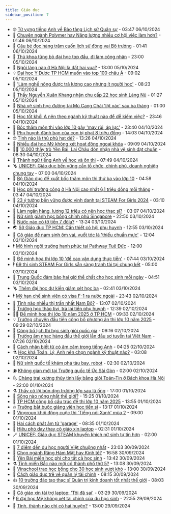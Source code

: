 ```yaml
---
title: Giáo dục
sidebar_position: 7
---
```


<!-- vnexpress-giao-duc:START -->
- 🤓 [Từ vựng tiếng Anh về Bảo tàng Lịch sử Quân sự](https://vnexpress.net/tu-vung-tieng-anh-ve-bao-tang-lich-su-quan-su-4800779.html) - 03:47 06/10/2024
- 🦆 [Chuyên ngành Polymer hay Năng lượng nhiều cơ hội việc làm hơn?](https://vnexpress.net/chuyen-nganh-polymer-hay-nang-luong-nhieu-co-hoi-viec-lam-hon-4800655.html) - 01:46 06/10/2024
- 🦩 [Cậu bé đọc hàng trăm cuốn lịch sử đóng vai Bộ trưởng](https://vnexpress.net/cau-be-doc-hang-tram-cuon-lich-su-dong-vai-bo-truong-4799279.html) - 01:41 06/10/2024
- 🌮 [Thủ khoa từng bỏ đại học top đầu, đi làm công nhân](https://vnexpress.net/thu-khoa-tung-bo-dai-hoc-top-dau-di-lam-cong-nhan-4800307.html) - 23:00 05/10/2024
- 🔭 [Ngôi làng nào ở Hà Nội là đất hai vua?](https://vnexpress.net/ngoi-lang-nao-o-ha-noi-la-dat-hai-vua-4800420.html) - 13:00 05/10/2024
- 💡 [Đại học Y Dược TP HCM muốn vào top 100 châu Á](https://vnexpress.net/dai-hoc-y-duoc-tp-hcm-muon-vao-top-100-chau-a-4800587.html) - 09:02 05/10/2024
- 🥰 [&#39;Làm nghề nông được trả lương cao nhưng ít người học&#39;](https://vnexpress.net/lam-nghe-nong-duoc-tra-luong-cao-nhung-it-nguoi-hoc-4800475.html) - 08:23 05/10/2024
- 🐲 [Thầy Nguyễn Xuân Khang nhận chu cấp 22 học sinh Làng Nủ](https://vnexpress.net/thay-nguyen-xuan-khang-nhan-chu-cap-22-hoc-sinh-lang-nu-4800395.html) - 01:27 05/10/2024
- 🦒 [Nhà vệ sinh học đường tại Mù Cang Chải &#39;lột xác&#39; sau ba tháng](https://vnexpress.net/nha-ve-sinh-hoc-duong-tai-mu-cang-chai-lot-xac-sau-ba-thang-4800289.html) - 01:00 05/10/2024
- 🦆 [Học tốt khối A nên theo ngành kỹ thuật nào để dễ kiếm việc?](https://vnexpress.net/hoc-tot-khoi-a-nen-theo-nganh-ky-thuat-nao-de-de-kiem-viec-4797856.html) - 23:46 04/10/2024
- 🧰 [Bốc thăm môn thi vào lớp 10 gây &#39;may rủi, áp lực&#39;](https://vnexpress.net/boc-tham-mon-thi-vao-lop-10-gay-may-rui-ap-luc-4800402.html) - 23:40 04/10/2024
- 🐘 [Phụ huynh đánh bạn của con bị phạt 8 triệu đồng](https://vnexpress.net/phu-huynh-danh-ban-cua-con-bi-phat-8-trieu-dong-4800287.html) - 14:03 04/10/2024
- 🤓 [Tỉnh nào là thủ phủ hạt dẻ?](https://vnexpress.net/tinh-nao-la-thu-phu-hat-de-4800267.html) - 13:26 04/10/2024
- 🧰 [Nhiều đại học Mỹ không xét hoạt động ngoại khóa](https://vnexpress.net/nhieu-dai-hoc-my-khong-xet-hoat-dong-ngoai-khoa-4799859.html) - 09:09 04/10/2024
- 🧑‍💻 [10.000 thầy trò Yên Bái, Lai Châu đón nhận nhà vệ sinh đạt chuẩn](https://vnexpress.net/10-000-thay-tro-yen-bai-lai-chau-don-nhan-nha-ve-sinh-dat-chuan-4800284.html) - 08:30 04/10/2024
- 🫶 [Thành ngữ tiếng Anh về học và ôn thi](https://vnexpress.net/thanh-ngu-tieng-anh-ve-hoc-va-on-thi-4800259.html) - 07:49 04/10/2024
- 🪜 [UNICEF: Giáo dục bền vững cần tổ chức, chính phủ, doanh nghiệp chung tay](https://vnexpress.net/unicef-giao-duc-ben-vung-can-to-chuc-chinh-phu-doanh-nghiep-chung-tay-4800262.html) - 07:00 04/10/2024
- 🎊 [Bộ Giáo dục đề xuất bốc thăm môn thi thứ ba vào lớp 10](https://vnexpress.net/bo-giao-duc-de-xuat-boc-tham-mon-thi-thu-ba-vao-lop-10-4800185.html) - 04:58 04/10/2024
- 🧐 [Học phí trường công ở Hà Nội cao nhất 6,1 triệu đồng mỗi tháng](https://vnexpress.net/hoc-phi-truong-cong-o-ha-noi-cao-nhat-6-1-trieu-dong-moi-thang-4800092.html) - 03:47 04/10/2024
- 🌈 [23 ý tưởng bền vững được vinh danh tại STEAM For Girls 2024](https://vnexpress.net/23-y-tuong-ben-vung-duoc-vinh-danh-tai-steam-for-girls-2024-4799904.html) - 03:10 04/10/2024
- 🥰 [Làm ngân hàng, lương 12 triệu có nên học thạc sĩ?](https://vnexpress.net/lam-ngan-hang-luong-12-trieu-co-nen-hoc-thac-si-4799228.html) - 03:07 04/10/2024
- 🎡 [Nữ sinh giành học bổng chính phủ Singapore](https://vnexpress.net/nu-sinh-gianh-hoc-bong-chinh-phu-singapore-4798784.html) - 22:50 03/10/2024
- 🎊 [Nước nào có tờ tiền 7 đôla?](https://vnexpress.net/nuoc-nao-co-to-tien-7-dola-4799946.html) - 13:24 03/10/2024
- 🌏 [Sở Giáo dục TP HCM: Cần thiết có hội phụ huynh](https://vnexpress.net/so-giao-duc-tp-hcm-can-thiet-co-hoi-phu-huynh-4799953.html) - 12:55 03/10/2024
- 🥸 [Cô giáo để nam sinh ôm vai, vuốt tóc là &#39;thiếu chuẩn mực&#39;](https://vnexpress.net/co-giao-de-nam-sinh-om-vai-vuot-toc-la-thieu-chuan-muc-4799982.html) - 12:04 03/10/2024
- 🕴 [Mô hình ngôi trường hạnh phúc tại Pathway Tuệ Đức](https://vnexpress.net/mo-hinh-ngoi-truong-hanh-phuc-tai-pathway-tue-duc-4797646.html) - 12:00 03/10/2024
- 💂 [Đề minh họa thi lớp 10 &#39;đề cao vận dụng thực tiễn&#39;](https://vnexpress.net/de-minh-hoa-thi-lop-10-de-cao-van-dung-thuc-tien-4799754.html) - 07:44 03/10/2024
- 🕴 [69 thí sinh STEAM For Girls sẵn sàng tranh tài tại chung kết](https://vnexpress.net/69-thi-sinh-steam-for-girls-san-sang-tranh-tai-tai-chung-ket-4799767.html) - 05:00 03/10/2024
- 🌋 [Trung Quốc đảm bảo hai giờ thể chất cho học sinh mỗi ngày](https://vnexpress.net/trung-quoc-dam-bao-hai-gio-the-chat-cho-hoc-sinh-moi-ngay-4799709.html) - 04:51 03/10/2024
- 🪜 [Thêm đại học dự kiến giảm xét học bạ](https://vnexpress.net/them-dai-hoc-du-kien-giam-xet-hoc-ba-4799637.html) - 02:41 03/10/2024
- 🕴 [Mỹ hạn chế sinh viên có visa F-1 ra nước ngoài](https://vnexpress.net/my-han-che-sinh-vien-co-visa-f-1-ra-nuoc-ngoai-4799399.html) - 23:43 02/10/2024
- 🎃 [Tỉnh nào nhiều thị trấn nhất Nam Bộ?](https://vnexpress.net/tinh-nao-nhieu-thi-tran-nhat-nam-bo-4799529.html) - 13:07 02/10/2024
- 🦏 [Trường học tháo tivi, trả lại tiền phụ huynh](https://vnexpress.net/truong-hoc-thao-tivi-tra-lai-tien-phu-huynh-4799540.html) - 12:39 02/10/2024
- 🧑‍🏫 [Đề minh họa thi lớp 10 năm 2025 ở TP HCM](https://vnexpress.net/de-minh-hoa-thi-lop-10-nam-2025-o-tp-hcm-4799481.html) - 09:33 02/10/2024
- 💡 [Trường chuyên đầu tiên công bố phương án thi lớp 10 năm 2025](https://vnexpress.net/truong-chuyen-dau-tien-cong-bo-phuong-an-thi-lop-10-nam-2025-4799444.html) - 09:29 02/10/2024
- 🐎 [Công bố lịch thi học sinh giỏi quốc gia](https://vnexpress.net/cong-bo-lich-thi-hoc-sinh-gioi-quoc-gia-4799459.html) - 09:16 02/10/2024
- 🧰 [Trường âm nhạc hàng đầu thế giới lần đầu sơ tuyển tại Việt Nam](https://vnexpress.net/truong-am-nhac-hang-dau-the-gioi-lan-dau-so-tuyen-tai-viet-nam-4799159.html) - 07:26 02/10/2024
- 🙉 [Cách nhận biết từ có âm câm trong tiếng Anh](https://vnexpress.net/cach-nhan-biet-tu-co-am-cam-trong-tieng-anh-4799336.html) - 04:25 02/10/2024
- ⚗️ [Học khá Toán, Lý, Anh nên chọn ngành kỹ thuật nào?](https://vnexpress.net/hoc-kha-toan-ly-anh-nen-chon-nganh-ky-thuat-nao-4799149.html) - 03:08 02/10/2024
- 🌝 [Nữ sinh quốc tế khám phá tàu bay, robot](https://vnexpress.net/nu-sinh-quoc-te-kham-pha-tau-bay-robot-4799058.html) - 02:30 02/10/2024
- ⛽️ [Không gian mới tại Trường quốc tế Úc Sài Gòn](https://vnexpress.net/khong-gian-moi-tai-truong-quoc-te-uc-sai-gon-4798955.html) - 02:00 02/10/2024
- 🌜 [Chàng trai xương thủy tinh lấy bằng giỏi Toán-Tin ở Bách khoa Hà Nội](https://vnexpress.net/chang-trai-xuong-thuy-tinh-lay-bang-gioi-toan-tin-o-bach-khoa-ha-noi-4798900.html) - 22:00 01/10/2024
- ⚗️ [Thầy cô lội bùn dọn trường lớp sau lũ ống](https://vnexpress.net/thay-co-loi-bun-don-truong-lop-sau-lu-ong-4799117.html) - 17:00 01/10/2024
- 🧰 [Sông nào nóng nhất thế giới?](https://vnexpress.net/song-nao-nong-nhat-the-gioi-4799063.html) - 15:25 01/10/2024
- 🤗 [TP HCM công bố cấu trúc đề thi lớp 10 năm 2025](https://vnexpress.net/tp-hcm-cong-bo-cau-truc-de-thi-lop-10-nam-2025-4799128.html) - 13:55 01/10/2024
- 🔥 [Trường bắt buộc giảng viên học tiến sĩ](https://vnexpress.net/truong-bat-buoc-giang-vien-hoc-tien-si-4799014.html) - 13:17 01/10/2024
- 💪 [Vingroup khởi động cuộc thi &#39;Tiếng nói Xanh&#39; mùa 2](https://vnexpress.net/vingroup-khoi-dong-cuoc-thi-tieng-noi-xanh-mua-2-4798986.html) - 09:00 01/10/2024
- 💂 [Hai cách phát âm từ &#39;garage&#39;](https://vnexpress.net/hai-cach-phat-am-tu-garage-4799002.html) - 08:35 01/10/2024
- 🌮 [Hiệu phó dạy thay cô giáo xin laptop](https://vnexpress.net/hieu-pho-day-thay-co-giao-xin-laptop-4798767.html) - 02:31 01/10/2024
- 🪄 [UNICEF: Giáo dục STEAM khuyến khích nữ sinh tự tin hơn](https://vnexpress.net/unicef-giao-duc-steam-khuyen-khich-nu-sinh-tu-tin-hon-4798766.html) - 02:00 01/10/2024
- 🎡 [7 điểm đến du học người Việt chuộng nhất](https://vnexpress.net/7-diem-den-du-hoc-nguoi-viet-chuong-nhat-4798665.html) - 23:03 30/09/2024
- 🌈 [Chọn ngành Răng Hàm Mặt hay Kinh tế?](https://vnexpress.net/chon-nganh-rang-ham-mat-hay-kinh-te-4798659.html) - 16:58 30/09/2024
- 🎊 [Yên Bái miễn học phí cho tất cả học sinh](https://vnexpress.net/yen-bai-mien-hoc-phi-cho-tat-ca-hoc-sinh-4798679.html) - 13:42 30/09/2024
- ⚗️ [Tỉnh miền Bắc nào mới có thành phố thứ 5?](https://vnexpress.net/tinh-mien-bac-nao-moi-co-thanh-pho-thu-5-4798657.html) - 13:08 30/09/2024
- 🌁 [Vinschool trao học bổng cho 30 học sinh vượt khó](https://vnexpress.net/vinschool-trao-hoc-bong-cho-30-hoc-sinh-vuot-kho-4798667.html) - 13:00 30/09/2024
- 🦏 [Cách giáo dục trẻ về quản lý tài chính](https://vnexpress.net/cach-giao-duc-tre-ve-quan-ly-tai-chinh-4798577.html) - 08:15 30/09/2024
- 👍 [10 trường đào tạo thạc sĩ Quản trị kinh doanh tốt nhất thế giới](https://vnexpress.net/10-truong-dao-tao-thac-si-quan-tri-kinh-doanh-tot-nhat-the-gioi-4798387.html) - 08:03 30/09/2024
- 🌈 [Cô giáo xin tài trợ laptop: &#39;Tôi đã sai&#39;](https://vnexpress.net/co-giao-xin-tai-tro-laptop-toi-da-sai-4798438.html) - 03:29 30/09/2024
- 🕴 [9 đại học Mỹ không xét tài chính của du học sinh](https://vnexpress.net/9-dai-hoc-my-khong-xet-tai-chinh-cua-du-hoc-sinh-4794998.html) - 22:55 29/09/2024
- 🧰 [Tỉnh, thành nào chỉ có hai huyện?](https://vnexpress.net/tinh-thanh-nao-chi-co-hai-huyen-4798272.html) - 13:00 29/09/2024<!-- vnexpress-giao-duc:END -->
